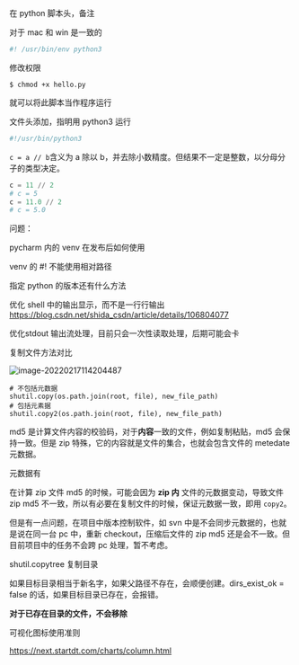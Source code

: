 在 python 脚本头，备注

对于 mac 和 win 是一致的

```python
#! /usr/bin/env python3
```

修改权限

```shell
$ chmod +x hello.py
```

就可以将此脚本当作程序运行

文件头添加，指明用 python3 运行

```python
#!/usr/bin/python3 
```



``c = a // b``含义为 a 除以 b，并去除小数精度。但结果不一定是整数，以分母分子的类型决定。

```python
c = 11 // 2
# c = 5
c = 11.0 // 2
# c = 5.0
```





问题：

pycharm 内的 venv 在发布后如何使用

venv 的 #! 不能使用相对路径

指定 python 的版本还有什么方法



优化 shell 中的输出显示，而不是一行行输出 https://blog.csdn.net/shida_csdn/article/details/106804077

优化stdout 输出流处理，目前只会一次性读取处理，后期可能会卡



复制文件方法对比

![image-20220217114204487](https://cdn.jsdelivr.net/gh/Newbility523/PicBed/imgs/image-20220217114204487.png)

```
# 不包括元数据
shutil.copy(os.path.join(root, file), new_file_path)
# 包括元素据
shutil.copy2(os.path.join(root, file), new_file_path)
```



md5 是计算文件内容的校验码，对于**内容**一致的文件，例如复制粘贴，md5 会保持一致。但是 zip 特殊，它的内容就是文件的集合，也就会包含文件的 metedate 元数据。

元数据有



在计算 zip 文件 md5 的时候，可能会因为 **zip 内** 文件的元数据变动，导致文件 zip md5 不一致，所以有必要在复制文件的时候，保证元数据一致，即用 `copy2`。

但是有一点问题，在项目中版本控制软件，如 svn 中是不会同步元数据的，也就是说在同一台 pc 中，重新 checkout，压缩后文件的 zip md5 还是会不一致。但目前项目中的任务不会跨 pc 处理，暂不考虑。



shutil.copytree 复制目录

如果目标目录相当于新名字，如果父路径不存在，会顺便创建。dirs_exist_ok = false 的话，如果目标目录已存在，会报错。

**对于已存在目录的文件，不会移除**



可视化图标使用准则

https://next.startdt.com/charts/column.html
